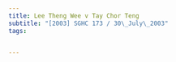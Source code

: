 ```yaml
---
title: Lee Theng Wee v Tay Chor Teng 
subtitle: "[2003] SGHC 173 / 30\_July\_2003"
tags:


---
```


